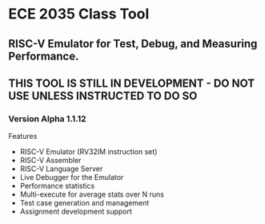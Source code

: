 # ECE 2035 Class Tool

## RISC-V Emulator for Test, Debug, and Measuring Performance.

## THIS TOOL IS STILL IN DEVELOPMENT - DO NOT USE UNLESS INSTRUCTED TO DO SO

### Version Alpha 1.1.12

Features
* RISC-V Emulator (RV32IM instruction set)
* RISC-V Assembler
* RISC-V Language Server
* Live Debugger for the Emulator
* Performance statistics
* Multi-execute for average stats over N runs
* Test case generation and management
* Assignment development support